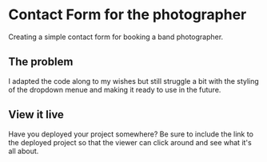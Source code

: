 # Contact Form for the photographer

Creating a simple contact form for booking a band photographer.

## The problem

I adapted the code along to my wishes but still struggle a bit with the styling of the dropdown menue and making it ready to use in the future.

## View it live

Have you deployed your project somewhere? Be sure to include the link to the deployed project so that the viewer can click around and see what it's all about.
